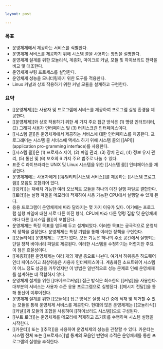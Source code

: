 ```yaml
---

layout: post

---
```


### 목표

* 운영체제에서 제공하는 서비스를 식별한다.
* 운영체제 서비스를 제공하기 위해 시스템 콜을 사용하는 방법을 설명한다.
* 운영체제 설계를 위한 모놀리식, 계층화, 마이크로 커널, 모듈 및 하이브리드 전략을 비교 및 대조한다.
* 운영체제 부팅 프로세스를 설명한다.
* 운영체제 성능을 모니터링하기 위한 도구를 적용한다.
* Linux 커널과 상호 작용하기 위한 커널 모듈을 설계하고 구현한다.

### 요약

- [[운영체제]]는 사용자 및 프로그램에 서비스를 제공하여 프로그램 실행 환경을 제공한다.
- [[운영체제]]와 상호 작용하기 위한 세 가지 주요 접근 방식은 (1) 명령 인터프리터, (2) 그래픽 사용자 인터페이스 및 (3) 터치스크린 인터페이스이다.
- [[시스템 콜]]은 운영체제에서 제공하는 서비스에 대한 인터페이스를 제공한다. 프로그래머는 시스템 콜 서비스에 액세스 하기 위해 시스템 콜의 [[API]] (application pro-gramming interface)를 사용한다.
- [[시스템 콜]]은 (1) 프로세스 제어, (2) 파일 관리, (3) 장치 관리, (4) 정보 유지 관리, (5) 통신 및 (6) 보호의 6 가지 주요 범주로 나눌 수 있다.
- 표준 C 라이브러리는 UNIX 및 Linux 시스템을 위한 [[시스템 콜]] 인터페이스를 제공한다.
- 운영체제에는 사용자에게 [[유틸리티|시스템 서비스]]를 제공하는 [[시스템 프로그램]] 모음도 포함되어 있다.
- [[링커]]는 재배치 가능한 여러 오브젝트 모듈을 하나의 이진 실행 파일로 결합한다. [[로더]]는 실행 파일을 메모리에 적재하여 사용 가능한 CPU에서 실행할 수 있게 된다.
- 응용 프로그램이 운영체제에 따라 달라지는 몇 가지 이유가 있다. 여기에는 프로그램 실행 파일에 대한 서로 다른 이진 형식, CPU에 따라 다른 명령 집합 및 운영체제 마다 다른 [[시스템 콜]]이 포함된다.
- 운영체제는 특정 목표를 염두에 두고 설계되었다. 이러한 목표는 궁극적으로 운영체제 정책을 결정한다. 운영체제는 특정 기법을 통해 이러한 정책을 구현한다.
- [[모놀리식]] 운영체제는 구조가 없다. 모든 기능은 하나의 주소 공간에서 실행되는 단일 정적 바이너리 파일로 제공된다. 이러한 시스템을 수정하기는 어렵지만 주요 이 점은 효율성이다.
- [[계층화]]된 운영체제는 여러 개의 개별 층으로 나뉜다. 여기서 하위층은 하드웨어 인터 페이스이고 최상위층은 사용자 인터페이스이다. 계층화된 소프트웨어 시스템이 어느 정도 성공을 거두었지만 이 방법은 일반적으로 성능 문제로 인해 운영체제를 설계하는 데 적합하지 않다.
- 운영체제 설계를 위한 [[마이크로커널]] 접근 방식은 최소한의 [[커널]]을 사용한다. 대부분의 서비스는 사용자 수준 응용 프로그램으로 실행된다. [[메시지 전달]]을 통해 통신이 이루어진다.
- 운영체제 설계를 위한 [[모듈식]] 접근 방식은 실생 시간 중에 적재 및 제거할 수 있는 모듈을 통해 운영체제 서비스를 제공한다. 현대의 많은 운영체제는 [[모놀리식]] [[커널]]과 모듈의 조합을 사용하여 [[하이브리드 시스템]]으로 구성된다.
- [[부트 로더]]는 운영체제를 메모리에 적재하고 초기화를 수행하며 시스템 실행을 시작한다.
- [[카운터]] 또는 [[추적]]을 사용하여 운영체제의 성능을 관찰할 수 있다. 카운터는 시스템 전체 또는 [[프로세스]]별 통계의 모음인 반면에 추적은 운영체제를 통한 프로그램의 실행을 추적한다.